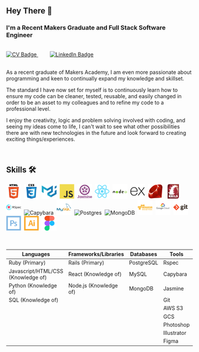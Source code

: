 ## Hey There :slightly_smiling_face:


### I'm a Recent Makers Graduate and Full Stack Software Engineer ###

<br>
<div id="badges" align="left">
  <a href="https://github.com/alldigits/CV/blob/master/README.md">
    <img src="https://user-images.githubusercontent.com/79875785/162441784-bce77379-6e2e-40fb-a9fe-be67279a44d1.png" alt="CV Badge" height="70" />
  </a>
  &nbsp; &nbsp; &nbsp; &nbsp;
  <a href="https://www.linkedin.com/in/adam-mccormack-545b34157/">
    <img src="https://raw.githubusercontent.com/yushi1007/yushi1007/main/images/linkedin.svg" alt="LinkedIn Badge" height="60" />
  </a>
  
<br>
<br>

As a recent graduate of Makers Academy, I am even more passionate about programming and keen to continually expand my knowledge and skillset. 
  
The standard I have now set for myself is to continuously learn how to ensure my code can be cleaner, tested, reusable, and easily changed in order to be an asset to my colleagues and to refine my code to a professional level. 
  
I enjoy the creativity, logic and problem solving involved with coding, and seeing my ideas come to life, I can't wait to see what other possibilities there are with new technologies in the future and look forward to creating exciting things/experiences.
  
</div>

<br>
 
## Skills :hammer_and_wrench:
  
 <div>
  <img src="https://github.com/devicons/devicon/blob/master/icons/html5/html5-original-wordmark.svg" title="Html5" alt="Html5" width="40" height="40"/>&nbsp;
  <img src="https://github.com/devicons/devicon/blob/master/icons/css3/css3-original-wordmark.svg" title="CSS3" alt="CSS3" width="40" height="40"/>&nbsp;
  <img src="https://github.com/devicons/devicon/blob/master/icons/materialui/materialui-original.svg" title="Material UI" alt="Material UI" width="40" height="40"/>&nbsp;
  <img src="https://github.com/devicons/devicon/blob/master/icons/javascript/javascript-original.svg" title="Javascript" alt="Javascript" width="40" height="40"/>&nbsp;
  <img src="https://github.com/devicons/devicon/blob/master/icons/jasmine/jasmine-plain-wordmark.svg" title="Jasmine" alt="Jasmine" width="40" height="40"/>&nbsp;
  <img src="https://github.com/devicons/devicon/blob/master/icons/react/react-original.svg" title="React" alt="React" width="40" height="40"/>&nbsp;
  <img src="https://github.com/devicons/devicon/blob/master/icons/nodejs/nodejs-original-wordmark.svg" title="NodeJS" alt="NodeJS" width="40" height="40"/>&nbsp;
  <img src="https://github.com/devicons/devicon/blob/master/icons/express/express-original.svg" title="Express" alt="Express " width="40" height="40"/>&nbsp;
  <img src="https://github.com/devicons/devicon/blob/master/icons/ruby/ruby-original.svg"  title="Ruby" alt="Ruby" width="40" height="40"/>&nbsp;
  <img src="https://github.com/devicons/devicon/blob/master/icons/rails/rails-original-wordmark.svg" title="Rails" alt="Rails" width="40" height="40"/>&nbsp;
<imgsrc="https://camo.githubusercontent.com/4728a651a533a544707ba2d71b0b04e2b0a01adaccef94ef33f27a4fa4d9d3db/68747470733a2f2f63646e2e776f726c64766563746f726c6f676f2e636f6d2f6c6f676f732f73696e617472612e737667" title="Sinatra" alt="Sinatra" width="40" height="40"/>&nbsp;
<img src="https://github.com/devicons/devicon/blob/master/icons/rspec/rspec-original-wordmark.svg" title="Rspec" alt="Rspec" width="40" height="40"/>&nbsp;
<img src="https://camo.githubusercontent.com/105d6aa4ccfe106979d0628bcfd9cebb5640cbd657c39a849e9ab8201ec87fcb/68747470733a2f2f7777772e6d61696c736c7572702e636f6d2f6173736574732f6272616e64732f63617079626172612e706e67" title="Capybara"  alt="Capybara" width="40" height="40"/>&nbsp;
  <img src="https://github.com/devicons/devicon/blob/master/icons/mysql/mysql-original-wordmark.svg" title="MySQL"  alt="MySQL" width="40" height="40"/>&nbsp;
<img src="https://camo.githubusercontent.com/2717985f26463c118a5e93fd5ab74cbafe4dd5c9e9a9ca4bf2af249baf4d92a7/68747470733a2f2f75706c6f61642e77696b696d656469612e6f72672f77696b6970656469612f636f6d6d6f6e732f7468756d622f322f32392f506f737467726573716c5f656c657068616e742e7376672f3132303070782d506f737467726573716c5f656c657068616e742e7376672e706e67" title="Postgres" alt="Postgres" width="40" height="40"/>&nbsp;
<img src="https://camo.githubusercontent.com/cdf6288683b69ed861cba26166cca937650cec85b33955c876eb943ce5f68119/68747470733a2f2f7777772e69637464656d792e636f6d2f696d616765732f353732382f6d64622e706e67" title="MongoDB" alt="MongoDB" width="40" height="40"/>&nbsp; 
<img src="https://github.com/devicons/devicon/blob/master/icons/amazonwebservices/amazonwebservices-plain-wordmark.svg" title="AWS" alt="AWS" width="40" height="40"/>&nbsp;
<img src="https://github.com/devicons/devicon/blob/master/icons/googlecloud/googlecloud-original-wordmark.svg" title="GCS" alt="GCS" width="40" height="40"/>&nbsp;
<img src="https://github.com/devicons/devicon/blob/master/icons/git/git-original-wordmark.svg" title="Git" alt="Git" width="40" height="40"/>&nbsp;
<img src="https://github.com/devicons/devicon/blob/master/icons/photoshop/photoshop-line.svg" title="Photoshop" alt="Photoshop" width="40" height="40"/>&nbsp;
<img src="https://github.com/devicons/devicon/blob/master/icons/illustrator/illustrator-line.svg" title="Illustrator" alt="Illustrator" width="40" height="40"/>&nbsp;
<img src="https://github.com/devicons/devicon/blob/master/icons/figma/figma-original.svg" title="Figma" alt="Figma" width="40" height="40"/>&nbsp;
  
</div>
<br></br>

Languages  | Frameworks/Libraries | Databases  | Tools | Methodologies |
------------- | ------------- | ------------- | ------------- | ------------- |
Ruby (Primary) | Rails (Primary) | PostgreSQL | Rspec | OOP |
Javascript/HTML/CSS (Knowledge of) | React (Knowledge of) | MySQL | Capybara | DRY |
Python (Knowledge of) | Node.js (Knowledge of) | MongoDB | Jasmine | SOLID |
SQL (Knowledge of) | | | Git | TDD/BDD |
 | | | | AWS S3 | MVC |
 | | | | GCS | CI/CD |
 | | | | Photoshop | RESTful |
 | | | | Illustrator | Agile |
 | | | | Figma | XP |




<!--
**alldigits/alldigits** is a ✨ _special_ ✨ repository because its `README.md` (this file) appears on your GitHub profile.

Here are some ideas to get you started:

- 🔭 I’m currently working on ...
- 🌱 I’m currently learning ...
- 👯 I’m looking to collaborate on ...
- 🤔 I’m looking for help with ...
- 💬 Ask me about ...
- 📫 How to reach me: ...
- 😄 Pronouns: ...
- ⚡ Fun fact: ...
-->
